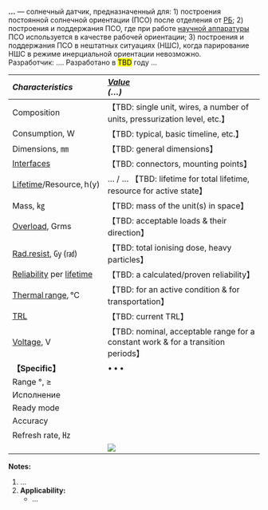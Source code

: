 **…** — солнечный датчик, предназначенный для: 1) построения постоянной солнечной ориентации (ПСО) после отделения от [РБ](lv.md); 2) построения и поддержания ПСО, где при работе [научной аппаратуры](oe.md) ПСО используется в качестве рабочей ориентации; 3) построения и поддержания ПСО в нештатных ситуациях (НШС), когда парирование НШС в режиме инерциальной ориентации невозможно.  
Разработчик: …. Разработано в <mark>TBD</mark> году …

|*Characteristics*|*[Value](si.md)<br> (…)*|
|:--|:--|
|Composition| 【TBD: single unit, wires, a number of units, pressurization level, etc.】 |
|Consumption, W| 【TBD: typical, basic timeline, etc.】 |
|Dimensions, ㎜| 【TBD: general dimensions】 |
|[Interfaces](interface.md)| 【TBD: connectors, mounting points】 |
|[Lifetime](lifetime.md)/Resource, h(y)| … / … 【TBD: lifetime for total lifetime, resource for active state】 |
|Mass, ㎏| 【TBD: mass of the unit(s) in space】 |
|[Overload](vibration.md), Grms| 【TBD: acceptable loads & their direction】 |
|[Rad.resist](ion_rad.md), ㏉ (㎭)| 【TBD: total ionising dose, heavy particles】 |
|[Reliability](qm.md) per [lifetime](lifetime.md)| 【TBD: a calculated/proven reliability】 |
|[Thermal range](tcs.md), ℃| 【TBD: for an active condition & for transportation】 |
|[TRL](trl.md)| 【TBD: current TRL】 |
|[Voltage](voltage.md), V| 【TBD: nominal, acceptable range for a constant work & for a transition periods】 |
|**【Specific】**|• • •|
|Range °, ≥| |
|Исполнение| |
|Ready mode| |
|Accuracy| |
|Refresh rate, ㎐| |
| |[![](f/sensor//_pic1_thumb.jpg)](f/sensor//_pic1.jpg)|

**Notes:**

   1. …
   1. **Applicability:**
      - …
